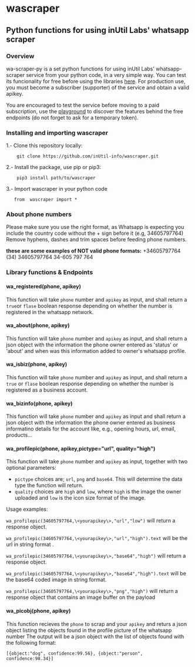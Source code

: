 # wascraper

## Python functions for using inUtil Labs' whatsapp scraper

### Overview
wa-scraper-py is a set python functions for using inUtil Labs' whatsapp-scraper service from your python code, in a very simple way.
You can test its funcionality for free before using the libraries [here](https://rapidapi.com/inutil-inutil-default/api/whatsapp-scraper/). For production use, you must become a subscriber (supporter) of the service and obtain a valid apikey.

You are encouraged to test the service before moving to a paid subscription, use the [playground](https://rapidapi.com/inutil-inutil-default/api/whatsapp-scraper/) to discover the features behind the free endpoints (do not forget to ask for a temporary token).


### Installing and importing wascraper

1.- Clone this repository locally:

```
    git clone https://github.com/inUtil-info/wascraper.git
```
    
2.- Install the package, use pip or pip3:

```
    pip3 install path/to/wascraper
```
    
3.- Import wascraper in your python code

```
   from  wascraper import *
```
   


### About phone numbers
Please make sure you use the right format, as Whatsapp is expecting you include the country code without the + sign before it (e.g, 34605797764)
Remove hyphens, dashes and trim spaces before feeding phone numbers.

**these are some examples of NOT valid phone formats:**
+34605797764
(34) 34605797764
34-605 797 764


### Library functions & Endpoints




#### wa_registered(phone, apikey)

This function will take `phone` number and `apikey` as input, and shall return a `true`or `flase` boolean response depending on whether the number is registered in the whatsapp network.

#### wa_about(phone, apikey)

This function will take `phone` number and `apikey` as input, and shall return a json object with the information the phone owner entered as 'status' or 'about' and when was this information added to owner's whatsapp profile.


#### wa_isbiz(phone, apikey)

This function will take `phone` number and `apikey` as input, and shall return a `true` or `flase` boolean response depending on whether the number is registered as a business account.

#### wa_bizinfo(phone, apikey)

This function will take `phone` number and `apikey` as input and shall return a json object with the information the phone owner entered as business informatino details for the account like, e.g., opening hours, url, email, products...

#### wa_profilepic(phone, apikey,pictype="url", quality="high")

This function will take `phone` number and `apikey` as input, together with two optional parameters:
 - `pictype` choices are; `url`, `png` and `base64`. This will determine the data type the function will return.
 - `quality` choices are `high` and `low`, where `high` is the image the owner uploaded and `low` is the icon size format of the image.

Usage examples:

  `wa_profilepic(34605797764,\<yourapikey\>,"url","low")` will return a response object.
  
  `wa_profilepic(34605797764,\<yourapikey\>,"url","high").text` will be the url in string format .
  
  `wa_profilepic(34605797764,\<yourapikey\>,"base64","high")` will return a response object.
  
  `wa_profilepic(34605797764,\<yourapikey\>,"base64","high").text` will be the base64 coded image in string format.
  
  `wa_profilepic(34605797764,\<yourapikey\>,"png","high")` will return a response object that contains an image buffer on the payload

#### wa_picobj(phone, apikey)

This function recieves the `phone` to scrap and your `apikey` and returs a json object listing the objects found in the profile picture of the whatsapp number
The output will be a json object with the list of objects found with the following format:

```
[{object:"dog", confidence:99.56}, {object:"person", confidence:98.34}]
```




